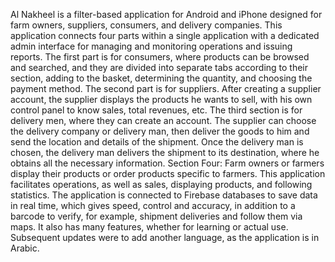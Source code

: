 Al Nakheel is a filter-based application for Android and iPhone designed for farm owners, suppliers, consumers, and delivery companies. 
This application connects four parts within a single application with a dedicated admin interface for managing and monitoring operations and issuing reports. 
The first part is for consumers, where products can be browsed and searched, and they are divided into separate tabs according to their section, adding to the basket, determining the quantity, and choosing the payment method. 
The second part is for suppliers. After creating a supplier account, the supplier displays the products he wants to sell, with his own control panel to know sales, total revenues, etc. 
The third section is for delivery men, where they can create an account. The supplier can choose the delivery company or delivery man, then deliver the goods to him and send the location and details of the shipment. Once the delivery man is chosen, the delivery man delivers the shipment to its destination, where he obtains all the necessary information.
Section Four: Farm owners or farmers display their products or order products specific to farmers.
This application facilitates operations, as well as sales, displaying products, and following statistics. 
The application is connected to Firebase databases to save data in real time, which gives speed, control and accuracy, in addition to a barcode to verify, for example, shipment deliveries and follow them via maps. 
It also has many features, whether for learning or actual use.
Subsequent updates were to add another language, as the application is in Arabic.
